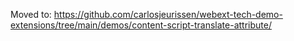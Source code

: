 Moved to:
https://github.com/carlosjeurissen/webext-tech-demo-extensions/tree/main/demos/content-script-translate-attribute/
